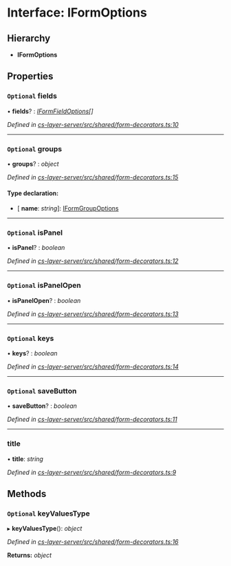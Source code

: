 # Interface: IFormOptions

## Hierarchy

* **IFormOptions**

## Properties

### `Optional` fields

• **fields**? : *[IFormFieldOptions](_cs_layer_server_src_shared_form_decorators_.iformfieldoptions.md)[]*

*Defined in [cs-layer-server/src/shared/form-decorators.ts:10](https://github.com/RichardHovenkamp/csnext/blob/eefa977/packages/cs-layer-server/src/shared/form-decorators.ts#L10)*

___

### `Optional` groups

• **groups**? : *object*

*Defined in [cs-layer-server/src/shared/form-decorators.ts:15](https://github.com/RichardHovenkamp/csnext/blob/eefa977/packages/cs-layer-server/src/shared/form-decorators.ts#L15)*

#### Type declaration:

* \[ **name**: *string*\]: [IFormGroupOptions](_cs_layer_server_src_shared_form_decorators_.iformgroupoptions.md)

___

### `Optional` isPanel

• **isPanel**? : *boolean*

*Defined in [cs-layer-server/src/shared/form-decorators.ts:12](https://github.com/RichardHovenkamp/csnext/blob/eefa977/packages/cs-layer-server/src/shared/form-decorators.ts#L12)*

___

### `Optional` isPanelOpen

• **isPanelOpen**? : *boolean*

*Defined in [cs-layer-server/src/shared/form-decorators.ts:13](https://github.com/RichardHovenkamp/csnext/blob/eefa977/packages/cs-layer-server/src/shared/form-decorators.ts#L13)*

___

### `Optional` keys

• **keys**? : *boolean*

*Defined in [cs-layer-server/src/shared/form-decorators.ts:14](https://github.com/RichardHovenkamp/csnext/blob/eefa977/packages/cs-layer-server/src/shared/form-decorators.ts#L14)*

___

### `Optional` saveButton

• **saveButton**? : *boolean*

*Defined in [cs-layer-server/src/shared/form-decorators.ts:11](https://github.com/RichardHovenkamp/csnext/blob/eefa977/packages/cs-layer-server/src/shared/form-decorators.ts#L11)*

___

###  title

• **title**: *string*

*Defined in [cs-layer-server/src/shared/form-decorators.ts:9](https://github.com/RichardHovenkamp/csnext/blob/eefa977/packages/cs-layer-server/src/shared/form-decorators.ts#L9)*

## Methods

### `Optional` keyValuesType

▸ **keyValuesType**(): *object*

*Defined in [cs-layer-server/src/shared/form-decorators.ts:16](https://github.com/RichardHovenkamp/csnext/blob/eefa977/packages/cs-layer-server/src/shared/form-decorators.ts#L16)*

**Returns:** *object*
